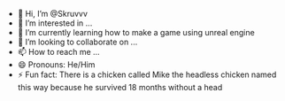 - 👋 Hi, I’m @Skruvvv
- 👀 I’m interested in ...
- 🌱 I’m currently learning how to make a game using unreal engine
- 💞️ I’m looking to collaborate on ...
- 📫 How to reach me ...
- 😄 Pronouns: He/Him
- ⚡ Fun fact: There is a chicken called Mike the headless chicken named this way because he survived 18 months without a head
